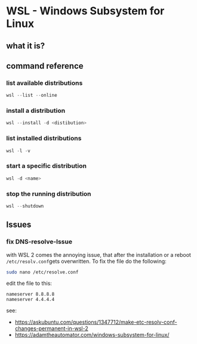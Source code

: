 # WSL - Windows Subsystem for Linux
## what it is?
## command reference
### list available distributions
```powershell
wsl --list --online
```
### install a distribution
```powershell
wsl --install -d <distibution>
```
### list installed distributions
```powershell
wsl -l -v
```
### start a specific distribution
```powershell
wsl -d <name>
```
### stop the running distribution
```powershell
wsl --shutdown
```
## Issues
### fix DNS-resolve-Issue
with WSL 2 comes the annoying issue, that after the installation or a reboot `/etc/resolv.conf`gets overwritten. To fix the file do the following:
```bash
sudo nano /etc/resolve.conf
```
edit the file to this:
```
nameserver 8.8.8.8
nameserver 4.4.4.4
```
see:
- https://askubuntu.com/questions/1347712/make-etc-resolv-conf-changes-permanent-in-wsl-2
- https://adamtheautomator.com/windows-subsystem-for-linux/